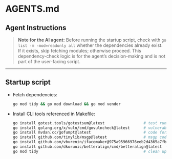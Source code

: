 # AGENTS.md

## Agent Instructions

> **Note for the AI agent:** Before running the startup script, check with `go list -m -mod=readonly all` whether the dependencies already exist. If it exists, skip fetching modules; otherwise proceed. This dependency-check logic is for the agent’s decision-making and is not part of the user-facing script.

---

## Startup script

- Fetch dependencies:

  ```bash
  go mod tidy && go mod download && go mod vendor
  ```

- Install CLI tools referenced in Makefile:

  ```bash
  go install gotest.tools/gotestsum@latest                 # test runner
  go install golang.org/x/vuln/cmd/govulncheck@latest      # vulnerability scanner
  go install mvdan.cc/gofumpt@latest                       # code formatter
  go install github.com/tinylib/msgp@latest                # msgp codegen
  go install github.com/vburenin/ifacemaker@975a95966976eeb2d4365a7fb236e274c54da64c  # interface impls
  go install github.com/dkorunic/betteralign/cmd/betteralign@latest  # struct alignment
  go mod tidy                                              # clean up go.mod & go.sum
  ```
